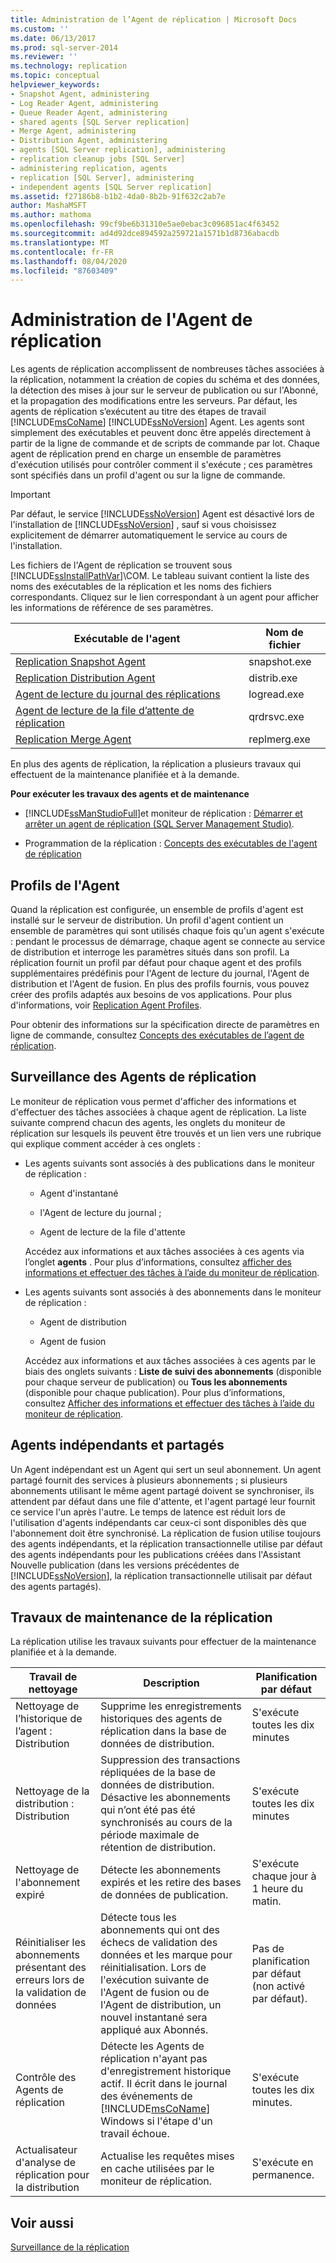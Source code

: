 ```yaml
---
title: Administration de l’Agent de réplication | Microsoft Docs
ms.custom: ''
ms.date: 06/13/2017
ms.prod: sql-server-2014
ms.reviewer: ''
ms.technology: replication
ms.topic: conceptual
helpviewer_keywords:
- Snapshot Agent, administering
- Log Reader Agent, administering
- Queue Reader Agent, administering
- shared agents [SQL Server replication]
- Merge Agent, administering
- Distribution Agent, administering
- agents [SQL Server replication], administering
- replication cleanup jobs [SQL Server]
- administering replication, agents
- replication [SQL Server], administering
- independent agents [SQL Server replication]
ms.assetid: f27186b8-b1b2-4da0-8b2b-91f632c2ab7e
author: MashaMSFT
ms.author: mathoma
ms.openlocfilehash: 99cf9be6b31310e5ae0ebac3c096851ac4f63452
ms.sourcegitcommit: ad4d92dce894592a259721a1571b1d8736abacdb
ms.translationtype: MT
ms.contentlocale: fr-FR
ms.lasthandoff: 08/04/2020
ms.locfileid: "87603409"
---
```

# <a name="replication-agent-administration"></a>Administration de l'Agent de réplication
  Les agents de réplication accomplissent de nombreuses tâches associées à la réplication, notamment la création de copies du schéma et des données, la détection des mises à jour sur le serveur de publication ou sur l'Abonné, et la propagation des modifications entre les serveurs. Par défaut, les agents de réplication s’exécutent au titre des étapes de travail [!INCLUDE[msCoName](../../../includes/msconame-md.md)] [!INCLUDE[ssNoVersion](../../../includes/ssnoversion-md.md)] Agent. Les agents sont simplement des exécutables et peuvent donc être appelés directement à partir de la ligne de commande et de scripts de commande par lot. Chaque agent de réplication prend en charge un ensemble de paramètres d'exécution utilisés pour contrôler comment il s'exécute ; ces paramètres sont spécifiés dans un profil d'agent ou sur la ligne de commande.  
  
> [!IMPORTANT]  
>  Par défaut, le service [!INCLUDE[ssNoVersion](../../../includes/ssnoversion-md.md)] Agent est désactivé lors de l'installation de [!INCLUDE[ssNoVersion](../../../includes/ssnoversion-md.md)] , sauf si vous choisissez explicitement de démarrer automatiquement le service au cours de l'installation.  
  
 Les fichiers de l'Agent de réplication se trouvent sous [!INCLUDE[ssInstallPathVar](../../../includes/ssinstallpathvar-md.md)]\COM. Le tableau suivant contient la liste des noms des exécutables de la réplication et les noms des fichiers correspondants. Cliquez sur le lien correspondant à un agent pour afficher les informations de référence de ses paramètres.  
  
|Exécutable de l'agent|Nom de fichier|  
|----------------------|---------------|  
|[Replication Snapshot Agent](replication-snapshot-agent.md)|snapshot.exe|  
|[Replication Distribution Agent](replication-distribution-agent.md)|distrib.exe|  
|[Agent de lecture du journal des réplications](replication-log-reader-agent.md)|logread.exe|  
|[Agent de lecture de la file d’attente de réplication](replication-queue-reader-agent.md)|qrdrsvc.exe|  
|[Replication Merge Agent](replication-merge-agent.md)|replmerg.exe|  
  
 En plus des agents de réplication, la réplication a plusieurs travaux qui effectuent de la maintenance planifiée et à la demande.  
  
 **Pour exécuter les travaux des agents et de maintenance**  
  
-   [!INCLUDE[ssManStudioFull](../../../includes/ssmanstudiofull-md.md)]et moniteur de réplication : [Démarrer et arrêter un agent de réplication &#40;SQL Server Management Studio&#41;](start-and-stop-a-replication-agent-sql-server-management-studio.md).  
  
-   Programmation de la réplication : [Concepts des exécutables de l'agent de réplication](../concepts/replication-agent-executables-concepts.md)  
  
## <a name="agent-profiles"></a>Profils de l'Agent  
 Quand la réplication est configurée, un ensemble de profils d'agent est installé sur le serveur de distribution. Un profil d'agent contient un ensemble de paramètres qui sont utilisés chaque fois qu'un agent s'exécute : pendant le processus de démarrage, chaque agent se connecte au service de distribution et interroge les paramètres situés dans son profil. La réplication fournit un profil par défaut pour chaque agent et des profils supplémentaires prédéfinis pour l'Agent de lecture du journal, l'Agent de distribution et l'Agent de fusion. En plus des profils fournis, vous pouvez créer des profils adaptés aux besoins de vos applications. Pour plus d'informations, voir [Replication Agent Profiles](replication-agent-profiles.md).  
  
 Pour obtenir des informations sur la spécification directe de paramètres en ligne de commande, consultez [Concepts des exécutables de l’agent de réplication](../concepts/replication-agent-executables-concepts.md).  
  
## <a name="monitoring-replication-agents"></a>Surveillance des Agents de réplication  
 Le moniteur de réplication vous permet d'afficher des informations et d'effectuer des tâches associées à chaque agent de réplication. La liste suivante comprend chacun des agents, les onglets du moniteur de réplication sur lesquels ils peuvent être trouvés et un lien vers une rubrique qui explique comment accéder à ces onglets :  
  
-   Les agents suivants sont associés à des publications dans le moniteur de réplication :  
  
    -   Agent d'instantané  
  
    -   l'Agent de lecture du journal ;  
  
    -   Agent de lecture de la file d'attente  
  
     Accédez aux informations et aux tâches associées à ces agents via l’onglet **agents** . Pour plus d’informations, consultez [afficher des informations et effectuer des tâches à l’aide du moniteur de réplication](../monitor/view-information-and-perform-tasks-replication-monitor.md).  
  
-   Les agents suivants sont associés à des abonnements dans le moniteur de réplication :  
  
    -   Agent de distribution  
  
    -   Agent de fusion  
  
     Accédez aux informations et aux tâches associées à ces agents par le biais des onglets suivants : **Liste de suivi des abonnements** (disponible pour chaque serveur de publication) ou **Tous les abonnements** (disponible pour chaque publication). Pour plus d’informations, consultez [Afficher des informations et effectuer des tâches à l’aide du moniteur de réplication](../monitor/view-information-and-perform-tasks-replication-monitor.md).  
  
## <a name="independent-and-shared-agents"></a>Agents indépendants et partagés  
 Un Agent indépendant est un Agent qui sert un seul abonnement. Un agent partagé fournit des services à plusieurs abonnements ; si plusieurs abonnements utilisant le même agent partagé doivent se synchroniser, ils attendent par défaut dans une file d'attente, et l'agent partagé leur fournit ce service l'un après l'autre. Le temps de latence est réduit lors de l'utilisation d'agents indépendants car ceux-ci sont disponibles dès que l'abonnement doit être synchronisé. La réplication de fusion utilise toujours des agents indépendants, et la réplication transactionnelle utilise par défaut des agents indépendants pour les publications créées dans l'Assistant Nouvelle publication (dans les versions précédentes de [!INCLUDE[ssNoVersion](../../../includes/ssnoversion-md.md)], la réplication transactionnelle utilisait par défaut des agents partagés).  
  
## <a name="replication-maintenance-jobs"></a>Travaux de maintenance de la réplication  
 La réplication utilise les travaux suivants pour effectuer de la maintenance planifiée et à la demande.  
  
|Travail de nettoyage|Description|Planification par défaut|  
|------------------|-----------------|----------------------|  
|Nettoyage de l’historique de l’agent : Distribution|Supprime les enregistrements historiques des agents de réplication dans la base de données de distribution.|S'exécute toutes les dix minutes|  
|Nettoyage de la distribution : Distribution|Suppression des transactions répliquées de la base de données de distribution. Désactive les abonnements qui n’ont été pas été synchronisés au cours de la période maximale de rétention de distribution.|S'exécute toutes les dix minutes|  
|Nettoyage de l'abonnement expiré|Détecte les abonnements expirés et les retire des bases de données de publication.|S'exécute chaque jour à 1 heure du matin.|  
|Réinitialiser les abonnements présentant des erreurs lors de la validation de données|Détecte tous les abonnements qui ont des échecs de validation des données et les marque pour réinitialisation. Lors de l'exécution suivante de l'Agent de fusion ou de l'Agent de distribution, un nouvel instantané sera appliqué aux Abonnés.|Pas de planification par défaut (non activé par défaut).|  
|Contrôle des Agents de réplication|Détecte les Agents de réplication n'ayant pas d'enregistrement historique actif. Il écrit dans le journal des événements de [!INCLUDE[msCoName](../../../includes/msconame-md.md)] Windows si l'étape d'un travail échoue.|S'exécute toutes les dix minutes.|  
|Actualisateur d'analyse de réplication pour la distribution|Actualise les requêtes mises en cache utilisées par le moniteur de réplication.|S'exécute en permanence.|  
  
## <a name="see-also"></a>Voir aussi  
 [Surveillance de la réplication](../monitoring-replication.md)  
  
  

